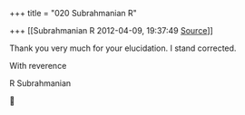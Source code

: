 +++
title = "020 Subrahmanian R"

+++
[[Subrahmanian R	2012-04-09, 19:37:49 [Source](https://groups.google.com/g/samskrita/c/ii5_VHBuT5A)]]



  
Thank you very much for your elucidation. I stand corrected.

With reverence

R Subrahmanian  



